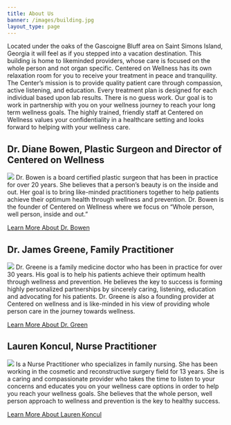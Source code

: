```yaml
---
title: About Us
banner: /images/building.jpg
layout_type: page
---
```

Located under the oaks of the Gascoigne Bluff area on Saint Simons Island, Georgia it will feel as if you stepped into a vacation destination.  This building is home to likeminded providers, whose care is focused on the whole person and not organ specific.  Centered on Wellness has its own relaxation room for you to receive your treatment in peace and tranquility.  The Center’s mission is to provide quality patient care through compassion, active listening, and education.  Every treatment plan is designed for each individual based upon lab results.  There is no guess work.  Our goal is to work in partnership with you on your wellness journey to reach your long term wellness goals.  The highly trained, friendly staff at Centered on Wellness values your confidentiality in a healthcare setting and looks forward to helping with your wellness care.


## Dr. Diane Bowen, Plastic Surgeon and Director of Centered on Wellness

![](/images/drbowen.jpg) Dr. Bowen is a board certified plastic surgeon that has been in practice for over 20 years.  She believes that a person’s beauty is on the inside and out.  Her goal is to bring like-minded practitioners together to help patients achieve their optimum health through wellness and prevention.  Dr. Bowen is the founder of Centered on Wellness where  we focus on “Whole person, well person, inside and out.”

[Learn More About Dr. Bowen](/drdianebowen)


## Dr. James Greene, Family Practitioner

![](/images/drgreene.jpg) Dr. Greene is a family medicine doctor who has been in practice for over 30 years.  His goal is to help his patients achieve their optimum health through wellness and prevention.  He believes the key to success is forming highly personalized partnerships by sincerely caring, listening, education and advocating for his patients.  Dr. Greene is also a founding provider at Centered on wellness and is like-minded in his view of providing whole person care in the journey towards wellness.

[Learn More About Dr. Green](/drjamesgreene)


## Lauren Koncul, Nurse Practitioner
![](/images/Koncul.jpg) Is a Nurse Practitioner who specializes in family nursing.  She has been working in the cosmetic and reconstructive surgery field for 13 years.  She is a caring and compassionate provider who takes the time to listen to your concerns and educates you on your wellness care options in order to help you reach your wellness goals.  She believes that the whole person, well person approach to wellness and prevention is the key to healthy success.

[Learn More About Lauren Koncul](/laurenkoncul)
